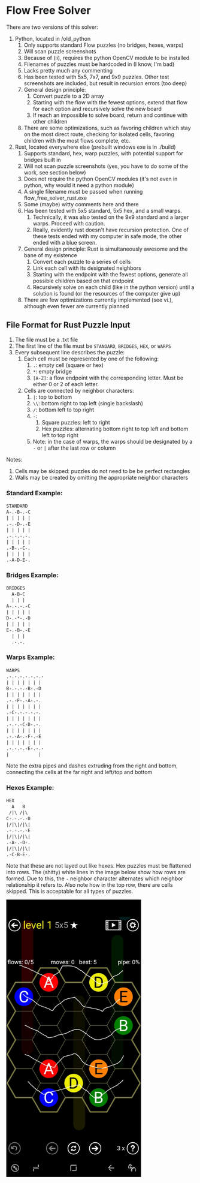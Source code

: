 # Flow Free Solver

There are two versions of this solver:
1. Python, located in /old_python
    1. Only supports standard Flow puzzles (no bridges, hexes, warps)
    2. Will scan puzzle screenshots
    3. Because of (ii), requires the python OpenCV module to be installed
    4. Filenames of puzzles must be hardcoded in (I know, I'm bad)
    5. Lacks pretty much any commenting
    6. Has been tested with 5x5, 7x7, and 9x9 puzzles. Other test screenshots are included, but result in recursion errors (too deep)
    7. General design principle:
        1. Convert puzzle to a 2D array
        2. Starting with the flow with the fewest options, extend that flow for each option and recursively solve the new board
        3. If reach an impossible to solve board, return and continue with other children
    8. There are some optimizations, such as favoring children which stay on the most direct route, checking for isolated cells, favoring children with the most flows complete, etc.
2. Rust, located everywhere else (prebuilt windows exe is in ./build)
    1. Supports standard, hex, warp puzzles, with potential support for bridges built in
    2. Will not scan puzzle screenshots (yes, you have to do some of the work, see section below)
    3. Does not require the python OpenCV modules (it's not even in python, why would it need a python module)
    4. A single filename must be passed when running flow_free_solver_rust.exe
    5. Some (maybe) witty comments here and there
    6. Has been tested with 5x5 standard, 5x5 hex, and a small warps.
        1. Technically, it was also tested on the 9x9 standard and a larger warps. Proceed with caution.
        2. Really, evidently rust doesn't have recursion protection. One of these tests ended with my computer in safe mode, the other ended with a blue screen.
    7. General design principle: Rust is simultaneously awesome and the bane of my existence
        1. Convert each puzzle to a series of cells
        2. Link each cell with its designated neighbors
        3. Starting with the endpoint with the fewest options, generate all possible children based on that endpoint
        4. Recursively solve on each child (like in the python version) until a solution is found (or the resources of the computer give up)
    8. There are few optimizations currently implemented (see vi.), although even fewer are currently planned
    
## File Format for Rust Puzzle Input
1. The file must be a .txt file
2. The first line of the file must be `STANDARD`, `BRIDGES`, `HEX`, or `WARPS`
3. Every subsequent line describes the puzzle:
    1. Each cell must be represented by one of the following:
        1. `.`: empty cell (square or hex)
        2. `*`: empty bridge
        3. `[A-Z]`: a flow endpoint with the corresponding letter. Must be either 0 or 2 of each letter.
    2. Cells are connected by neighbor characters:
        1. `|`: top to bottom
        2. `\\`: bottom right to top left (single backslash)
        3. `/`: bottom left to top right
        4. `-`:
            1. Square puzzles: left to right
            2. Hex puzzles: alternating bottom right to top left and bottom left to top right
        5. Note: in the case of warps, the warps should be designated by a `-` or `|` after the last row or column

Notes:
1. Cells may be skipped: puzzles do not need to be be perfect rectangles
2. Walls may be created by omitting the appropriate neighbor characters
   
### Standard Example:
```aidl
STANDARD
A-.-B-.-C
| | | | |
.-.-D-.-E
| | | | |
.-.-.-.-.
| | | | |
.-B-.-C-.
| | | | |
.-A-D-E-.
```

### Bridges Example:
```aidl
BRIDGES
  A-B-C
  | | |
A-.-.-.-C
| | | | |
D-.-*-.-D
| | | | |
E-.-B-.-E
  | | |
  .-.-.
```

### Warps Example:
```aidl
WARPS
.-.-.-.-.-.-.-
| | | | | | |
B-.-.-.-B-.-D
| | | | | | |
.-.-F-.-A-.-.
| | | | | | |
.-C-.-.-.-.-.
| | | | | | |
.-.-.-C-D-.-.
| | | | | | |
.-.-A-.-F-.-E
| | | | | | |
.-.-.-.-E-.-.-
|           |
```
Note the extra pipes and dashes extruding from the right and bottom, connecting the cells at the far right and left/top and bottom

### Hexes Example:
```aidl
HEX
  A   B
 /|\ /|\
C-.-.-.-D
|/|\|/|\|
.-.-.-.-E
|/|\|/|\|
.-A-.-D-.
|/|\|/|\|
.-C-B-E-.
```

Note that these are not layed out like hexes. Hex puzzles must be flattened into rows. The (shitty) white lines in the image below show how rows are formed. Due to this, the `-` neighbor character alternates which neighbor relationship it refers to. Also note how in the top row, there are cells skipped. This is acceptable for all types of puzzles.

<img width="360" height="740" src="https://raw.githubusercontent.com/samgoldman/flowsolver/master/puzzles/hex/Classic5x5_1.jpg" />
